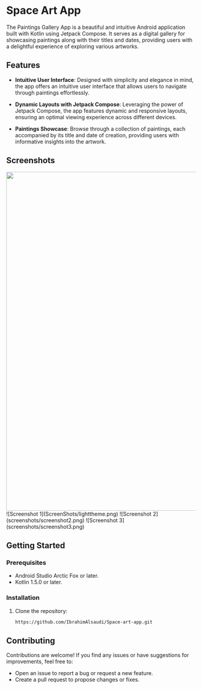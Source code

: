 # Space Art App


The Paintings Gallery App is a beautiful and intuitive Android application built with Kotlin using Jetpack Compose. It serves as a digital gallery for showcasing paintings along with their titles and dates, providing users with a delightful experience of exploring various artworks.

## Features

- **Intuitive User Interface**: Designed with simplicity and elegance in mind, the app offers an intuitive user interface that allows users to navigate through paintings effortlessly.

- **Dynamic Layouts with Jetpack Compose**: Leveraging the power of Jetpack Compose, the app features dynamic and responsive layouts, ensuring an optimal viewing experience across different devices.

- **Paintings Showcase**: Browse through a collection of paintings, each accompanied by its title and date of creation, providing users with informative insights into the artwork.


## Screenshots
<img src="ScreenShots/lighttheme.png" width=600 height=900>
![Screenshot 1](ScreenShots/lighttheme.png)
![Screenshot 2](screenshots/screenshot2.png)
![Screenshot 3](screenshots/screenshot3.png)

## Getting Started

### Prerequisites

- Android Studio Arctic Fox or later.
- Kotlin 1.5.0 or later.

### Installation

1. Clone the repository:

   ```bash
   https://github.com/IbrahimAlsaudi/Space-art-app.git


## Contributing

Contributions are welcome! If you find any issues or have suggestions for improvements, feel free to:

- Open an issue to report a bug or request a new feature.
- Create a pull request to propose changes or fixes.


 
